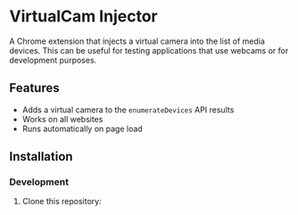 # VirtualCam Injector

A Chrome extension that injects a virtual camera into the list of media devices. This can be useful for testing applications that use webcams or for development purposes.

## Features

- Adds a virtual camera to the `enumerateDevices` API results
- Works on all websites
- Runs automatically on page load

## Installation

### Development

1. Clone this repository:
